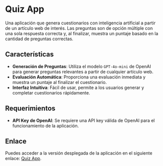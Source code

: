 # Quiz App

Una aplicación que genera cuestionarios con inteligencia artificial a partir de un artículo web de interés. Las preguntas son de opción múltiple con una sola respuesta correcta y, al finalizar, muestra un puntaje basado en la cantidad de preguntas correctas.

## Características

- **Generación de Preguntas**: Utiliza el modelo `GPT-4o-mini` de OpenAI para generar preguntas relevantes a partir de cualquier artículo web.
- **Evaluación Automática**: Proporciona una evaluación inmediata y muestra un puntaje al finalizar el cuestionario.
- **Interfaz Intuitiva**: Fácil de usar, permite a los usuarios generar y completar cuestionarios rápidamente.

## Requerimientos

- **API Key de OpenAI**: Se requiere una API key válida de OpenAI para el funcionamiento de la aplicación.

## Enlace

Puedes acceder a la versión desplegada de la aplicación en el siguiente enlace: [Quiz App](https://quizapp-beta-ten.vercel.app).
